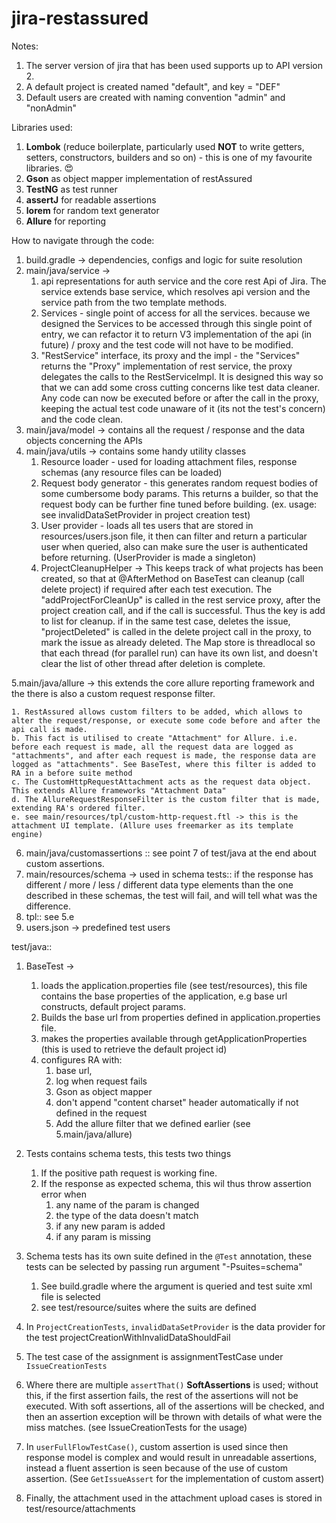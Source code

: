 # jira-restassured

Notes:
1. The server version of jira that has been used supports up to API version 2.
2. A default project is created named "default", and key = "DEF"
3. Default users are created with naming convention "admin" and "nonAdmin"

Libraries used:
1. **Lombok** (reduce boilerplate, particularly used **NOT** to write getters, setters, constructors, builders and so on) - this is one of my favourite libraries. :heart_eyes:
2. **Gson** as object mapper implementation of restAssured
3. **TestNG** as test runner
4. **assertJ** for readable assertions
5. **lorem** for random text generator
6. **Allure** for reporting

How to navigate through the code:
1. build.gradle -> dependencies, configs and logic for suite resolution
2. main/java/service -> 
    1. api representations for auth service and the core rest Api of Jira. The service extends base service, which resolves api version and the service path from the two template methods.
    2. Services - single point of access for all the services. because we designed the Services to be accessed through this single point of entry, we can refactor it to return V3 implementation of the api (in future) / proxy and the test code will not have to be modified.
    3. "RestService" interface, its proxy and the impl - the "Services" returns the "Proxy" implementation of rest service, the proxy delegates the calls to the RestServiceImpl. It is designed this way so that we can add some cross cutting concerns like test data cleaner. Any code can now be executed before or after the call in the proxy, keeping the actual test code unaware of it (its not the test's concern) and the code clean.
3. main/java/model -> contains all the request / response and the data objects concerning the APIs
4. main/java/utils -> contains some handy utility classes
    1. Resource loader - used for loading attachment files, response schemas (any resource files can be loaded)
    2. Request body generator - this generates random request bodies of some cumbersome body params. This returns a builder, so that the request body can be further fine tuned before building. (ex. usage: see invalidDataSetProvider in project creation test)
    3. User provider - loads all tes users that are stored in resources/users.json file, it then can filter and return a particular user when queried, also can make sure the user is authenticated before returning. (UserProvider is made a singleton)
    4. ProjectCleanupHelper -> This keeps track of what projects has been created, so that at @AfterMethod on BaseTest can cleanup (call delete project) if required after each test execution. The "addProjectForCleanUp" is called in the rest service proxy, after the project creation call, and if the call is successful. Thus the key is add to list for cleanup. if in the same test case, deletes the issue, "projectDeleted" is called in the delete project call in the proxy, to mark the issue as already deleted. The Map store is threadlocal so that each thread (for parallel run) can have its own list, and doesn't clear the list of other thread after deletion is complete.
    
5.main/java/allure -> this extends the core allure reporting framework and the there is also a custom request response filter. 
    
    1. RestAssured allows custom filters to be added, which allows to alter the request/response, or execute some code before and after the api call is made.
    b. This fact is utilised to create "Attachment" for Allure. i.e. before each request is made, all the request data are logged as "attachments", and after each request is made, the response data are logged as "attachments". See BaseTest, where this filter is added to RA in a before suite method
    c. The CustomHttpRequestAttachment acts as the request data object. This extends Allure frameworks "Attachment Data"
    d. The AllureRequestResponseFilter is the custom filter that is made, extending RA's ordered filter.
    e. see main/resources/tpl/custom-http-request.ftl -> this is the attachment UI template. (Allure uses freemarker as its template engine)
    
6. main/java/customassertions :: see point 7 of test/java at the end about custom assertions.
7. main/resources/schema -> used in schema tests:: if the response has different / more / less / different data type elements than the one described in these schemas, the test will fail, and will tell what was the difference.
8. tpl:: see 5.e
9. users.json -> predefined test users

test/java::
1. BaseTest -> 
    1. loads the application.properties file (see test/resources), this file contains the base properties of the application, e.g base url constructs, default project params.
    2. Builds the base url from properties defined in application.properties file.
    3. makes the properties available through getApplicationProperties (this is used to retrieve the default project id)
    4. configures RA with:
       1. base url, 
       2. log when request fails
       3. Gson as object mapper
       4. don't append "content charset" header automatically if not defined in the request
       5. Add the allure filter that we defined earlier (see 5.main/java/allure)
       
2. Tests contains schema tests, this tests two things
    1. If the positive path request is working fine.
    2. If the response as expected schema, this wil thus throw assertion error when
        1. any name of the param is changed
        2. the type of the data doesn't match
        3. if any new param is added
        4. if any param is missing
        
3. Schema tests has its own suite defined in the `@Test` annotation, these tests can be selected by passing run argument "-Psuites=schema"
    1. See build.gradle where the argument is queried and test suite xml file is selected
    2. see test/resource/suites where the suits are defined
    
4. In `ProjectCreationTests`, `invalidDataSetProvider` is the data provider for the test projectCreationWithInvalidDataShouldFail
5. The test case of the assignment is assignmentTestCase under `IssueCreationTests`
6. Where there are multiple `assertThat()` **SoftAssertions** is used; without this, if the first assertion fails, the rest of the assertions will not be executed. With soft assertions, all of the assertions will be checked, and then an assertion exception will be thrown with details of what were the miss
matches. (see IssueCreationTests for the usage)
7. In `userFullFlowTestCase()`,  custom assertion is used since then response model is complex and would result in unreadable assertions, instead a fluent assertion is seen because of the use of custom assertion. (See `GetIssueAssert` for the implementation of custom assert)
8. Finally, the attachment used in the attachment upload cases is stored in test/resource/attachments



     